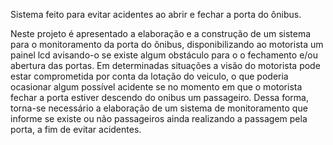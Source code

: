 Sistema feito para evitar acidentes ao abrir e fechar a porta do ônibus.

Neste projeto é apresentado a elaboração e a construção de um sistema para o monitoramento da porta do ônibus, disponibilizando ao motorista um painel lcd avisando-o se existe algum obstáculo para o o fechamento e/ou abertura das portas. Em determinadas situações a visão do motorista pode estar comprometida por conta da lotação do veiculo, o que poderia ocasionar algum possível acidente se no momento em que o motorista fechar a porta estiver descendo do onibus um passageiro. Dessa forma, torna-se necessário a elaboração de um sistema de monitoramento que informe se existe ou não passageiros ainda realizando a passagem pela porta, a fim de evitar acidentes.
